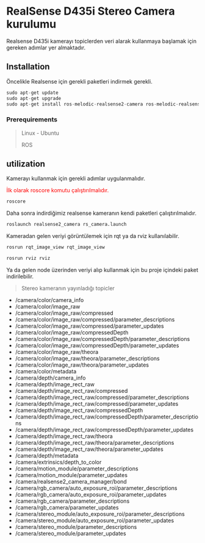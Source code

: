 # RealSense D435i Stereo Camera kurulumu 

Realsense D435i kamerayı topiclerden veri alarak kullanmaya başlamak için gereken adımlar yer almaktadır.

## Installation

Öncelikle Realsense için gerekli paketleri indirmek gerekli.

```python
sudo apt-get update
sudo apt-get upgrade
sudo apt-get install ros-melodic-realsense2-camera ros-melodic-realsense2-description
```
### Prerequirements

> Linux - Ubuntu
> 
> ROS <Distro>


## utilization

Kamerayı kullanmak için gerekli adımlar uygulanmalıdır.
<p style="color:red;">İlk olarak roscore komutu çalıştırılmalıdır.</p>


```python
roscore
```
Daha sonra indirdiğimiz realsense kameranın kendi paketleri çalıştırılmalıdır.

```python
roslaunch realsense2_camera rs_camera.launch
```

Kameradan gelen veriyi görüntülemek için rqt ya da rviz kullanılabilir.

```python
rosrun rqt_image_view rqt_image_view
```

```python
rosrun rviz rviz
```
Ya da gelen node üzerinden veriyi alıp kullanmak için bu proje içindeki paket indirilebilir.

> Stereo kameranın yayınladığı topicler

- /camera/color/camera_info
- /camera/color/image_raw
- /camera/color/image_raw/compressed
- /camera/color/image_raw/compressed/parameter_descriptions
- /camera/color/image_raw/compressed/parameter_updates
- /camera/color/image_raw/compressedDepth
- /camera/color/image_raw/compressedDepth/parameter_descriptions
- /camera/color/image_raw/compressedDepth/parameter_updates
- /camera/color/image_raw/theora
- /camera/color/image_raw/theora/parameter_descriptions
- /camera/color/image_raw/theora/parameter_updates
- /camera/color/metadata
- /camera/depth/camera_info
- /camera/depth/image_rect_raw
- /camera/depth/image_rect_raw/compressed
- /camera/depth/image_rect_raw/compressed/parameter_descriptions
- /camera/depth/image_rect_raw/compressed/parameter_updates
- /camera/depth/image_rect_raw/compressedDepth
- /camera/depth/image_rect_raw/compressedDepth/parameter_descriptions
- /camera/depth/image_rect_raw/compressedDepth/parameter_updates
- /camera/depth/image_rect_raw/theora
- /camera/depth/image_rect_raw/theora/parameter_descriptions
- /camera/depth/image_rect_raw/theora/parameter_updates
- /camera/depth/metadata
- /camera/extrinsics/depth_to_color
- /camera/motion_module/parameter_descriptions
- /camera/motion_module/parameter_updates
- /camera/realsense2_camera_manager/bond
- /camera/rgb_camera/auto_exposure_roi/parameter_descriptions
- /camera/rgb_camera/auto_exposure_roi/parameter_updates
- /camera/rgb_camera/parameter_descriptions
- /camera/rgb_camera/parameter_updates
- /camera/stereo_module/auto_exposure_roi/parameter_descriptions
- /camera/stereo_module/auto_exposure_roi/parameter_updates
- /camera/stereo_module/parameter_descriptions
- /camera/stereo_module/parameter_updates



